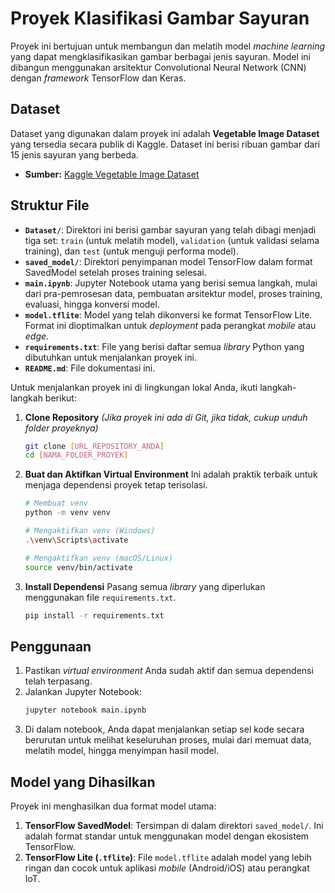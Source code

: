 # Proyek Klasifikasi Gambar Sayuran

Proyek ini bertujuan untuk membangun dan melatih model *machine learning* yang dapat mengklasifikasikan gambar berbagai jenis sayuran. Model ini dibangun menggunakan arsitektur Convolutional Neural Network (CNN) dengan *framework* TensorFlow dan Keras.

## Dataset

Dataset yang digunakan dalam proyek ini adalah **Vegetable Image Dataset** yang tersedia secara publik di Kaggle. Dataset ini berisi ribuan gambar dari 15 jenis sayuran yang berbeda.

- **Sumber:** [Kaggle Vegetable Image Dataset](https://www.kaggle.com/datasets/misrakahmed/vegetable-image-dataset)

## Struktur File

- **`Dataset/`**: Direktori ini berisi gambar sayuran yang telah dibagi menjadi tiga set: `train` (untuk melatih model), `validation` (untuk validasi selama training), dan `test` (untuk menguji performa model).
- **`saved_model/`**: Direktori penyimpanan model TensorFlow dalam format SavedModel setelah proses training selesai.
- **`main.ipynb`**: Jupyter Notebook utama yang berisi semua langkah, mulai dari pra-pemrosesan data, pembuatan arsitektur model, proses training, evaluasi, hingga konversi model.
- **`model.tflite`**: Model yang telah dikonversi ke format TensorFlow Lite. Format ini dioptimalkan untuk *deployment* pada perangkat *mobile* atau *edge*.
- **`requirements.txt`**: File yang berisi daftar semua *library* Python yang dibutuhkan untuk menjalankan proyek ini.
- **`README.md`**: File dokumentasi ini.

Untuk menjalankan proyek ini di lingkungan lokal Anda, ikuti langkah-langkah berikut:

1.  **Clone Repository**
    *(Jika proyek ini ada di Git, jika tidak, cukup unduh folder proyeknya)*
    ```bash
    git clone [URL_REPOSITORY_ANDA]
    cd [NAMA_FOLDER_PROYEK]
    ```

2.  **Buat dan Aktifkan Virtual Environment**
    Ini adalah praktik terbaik untuk menjaga dependensi proyek tetap terisolasi.
    ```bash
    # Membuat venv
    python -m venv venv

    # Mengaktifkan venv (Windows)
    .\venv\Scripts\activate

    # Mengaktifkan venv (macOS/Linux)
    source venv/bin/activate
    ```

3.  **Install Dependensi**
    Pasang semua *library* yang diperlukan menggunakan file `requirements.txt`.
    ```bash
    pip install -r requirements.txt
    ```

## Penggunaan

1.  Pastikan *virtual environment* Anda sudah aktif dan semua dependensi telah terpasang.
2.  Jalankan Jupyter Notebook:
    ```bash
    jupyter notebook main.ipynb
    ```
3.  Di dalam notebook, Anda dapat menjalankan setiap sel kode secara berurutan untuk melihat keseluruhan proses, mulai dari memuat data, melatih model, hingga menyimpan hasil model.

## Model yang Dihasilkan

Proyek ini menghasilkan dua format model utama:
1.  **TensorFlow SavedModel**: Tersimpan di dalam direktori `saved_model/`. Ini adalah format standar untuk menggunakan model dengan ekosistem TensorFlow.
2.  **TensorFlow Lite (`.tflite`)**: File `model.tflite` adalah model yang lebih ringan dan cocok untuk aplikasi *mobile* (Android/iOS) atau perangkat IoT.